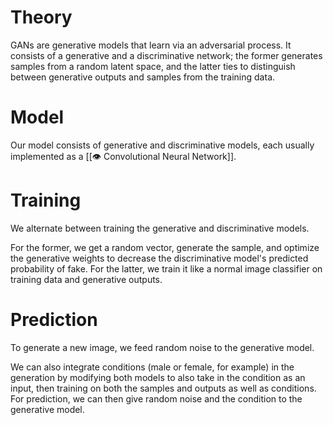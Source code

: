 # Theory
GANs are generative models that learn via an adversarial process. It consists of a generative and a discriminative network; the former generates samples from a random latent space, and the latter ties to distinguish between generative outputs and samples from the training data.

# Model
Our model consists of generative and discriminative models, each usually implemented as a [[👁️ Convolutional Neural Network]].

# Training
We alternate between training the generative and discriminative models.

For the former, we get a random vector, generate the sample, and optimize the generative weights to decrease the discriminative model's predicted probability of fake. For the latter, we train it like a normal image classifier on training data and generative outputs.

# Prediction
To generate a new image, we feed random noise to the generative model.

We can also integrate conditions (male or female, for example) in the generation by modifying both models to also take in the condition as an input, then training on both the samples and outputs as well as conditions. For prediction, we can then give random noise and the condition to the generative model.